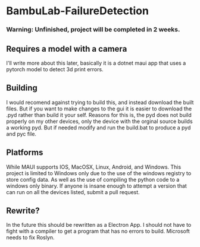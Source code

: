 # BambuLab-FailureDetection
<!--META: RepoLoaderTags{PRERELEASE}-->
<!--META: Authors{connor33341}--->
<!--META: EncodingData{Contents: UTF8<string>, MetaData: UTF16<bstring>}-->
### Warning: Unfinished, project will be completed in 2 weeks.

 Requires a model with a camera
---
 I'll write more about this later, basically it is a dotnet maui app that uses a pytorch model to detect 3d print errors.

  Building
  ---
  I would recomend against trying to build this, and instead download the built files. But if you want to make changes to the gui it is easier to download the .pyd rather than build it your self. Reasons for this is, the pyd does not build properly on my other devices, only the device with the orginal source builds a working pyd. But if needed modify and run the build.bat to produce a pyd and pyc file.

Platforms
---
While MAUI supports IOS, MacOSX, Linux, Android, and Windows. This project is limited to Windows only due to the use of the windows registry to store config data. As well as the use of compiling the python code to a windows only binary. If anyone is insane enough to attempt a version that can run on all the devices listed, submit a pull request.

Rewrite?
---
In the future this should be rewritten as a Electron App. I should not have to fight with a compiler to get a program that has no errors to build. Microsoft needs to fix Roslyn.